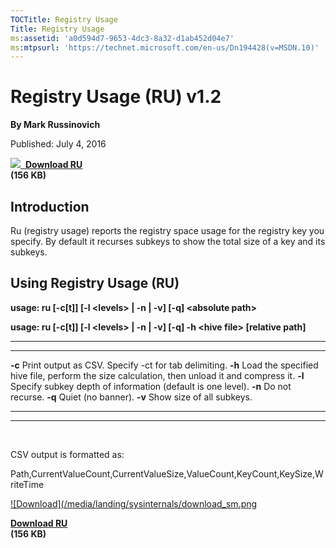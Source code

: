 ```yaml
--- 
TOCTitle: Registry Usage
Title: Registry Usage
ms:assetid: 'a0d594d7-9653-4dc3-8a32-d1ab452d04e7'
ms:mtpsurl: 'https://technet.microsoft.com/en-us/Dn194428(v=MSDN.10)'
---
```


Registry Usage (RU) v1.2
========================

**By Mark Russinovich**

Published: July 4, 2016

[![](/media/landing/sysinternals/download_sm.png)
 **Download RU**  
](https://download.sysinternals.com/files/ru.zip)**(156 KB)**


## Introduction

Ru (registry usage) reports the registry space usage for the registry
key you specify. By default it recurses subkeys to show the total size
of a key and its subkeys.

## Using Registry Usage (RU)

**usage: ru \[-c\[t\]\] \[-l &lt;levels&gt; | -n | -v\] \[-q\]
&lt;absolute path&gt;**

**usage: ru \[-c\[t\]\] \[-l &lt;levels&gt; | -n | -v\] \[-q\] -h
&lt;hive file&gt; \[relative path\]**

 
-------- 
---------------------------------------------------------------------------------------------
  **-c**   Print output as CSV. Specify -ct for tab delimiting.
  **-h**   Load the specified hive file, perform the size calculation, then unload it and compress it.
  **-l**   Specify subkey depth of information (default is one level).
  **-n**   Do not recurse.
  **-q**   Quiet (no banner).
  **-v**   Show size of all subkeys.
 
-------- 
---------------------------------------------------------------------------------------------

 

CSV output is formatted as:

Path,CurrentValueCount,CurrentValueSize,ValueCount,KeyCount,KeySize,WriteTime

[![Download](/media/landing/sysinternals/download_sm.png
](https://download.sysinternals.com/files/ru.zip)

[**Download RU**  
](https://download.sysinternals.com/files/ru.zip)**(156 KB)**

